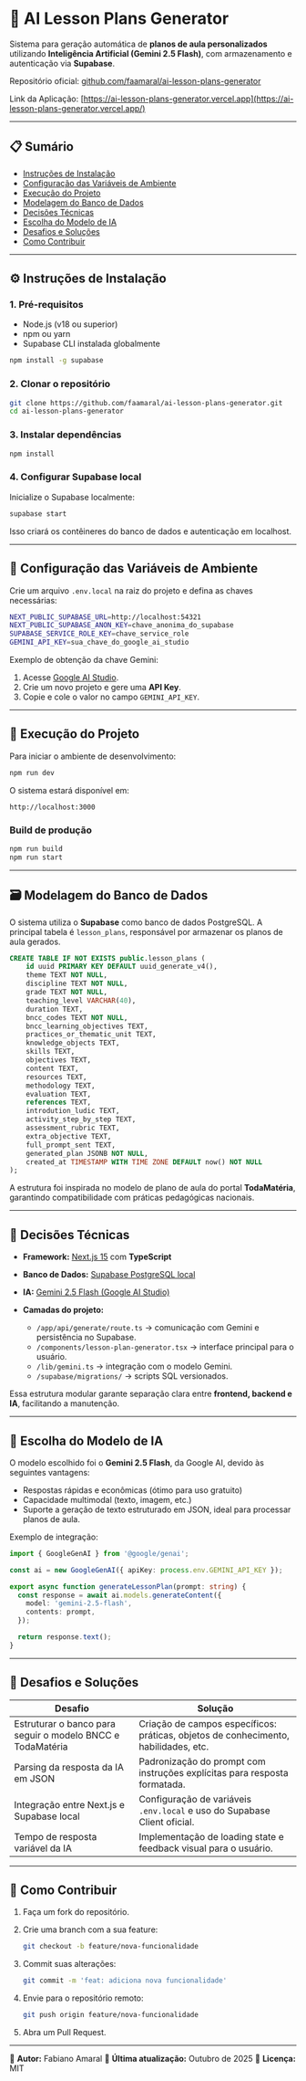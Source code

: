 # 🧠 AI Lesson Plans Generator

Sistema para geração automática de **planos de aula personalizados** utilizando **Inteligência Artificial (Gemini 2.5 Flash)**, com armazenamento e autenticação via **Supabase**.

Repositório oficial: [github.com/faamaral/ai-lesson-plans-generator](https://github.com/faamaral/ai-lesson-plans-generator)

Link da Aplicação: [https://ai-lesson-plans-generator.vercel.app](https://ai-lesson-plans-generator.vercel.app/)

---

## 📋 Sumário

* [Instruções de Instalação](#-instruções-de-instalação)
* [Configuração das Variáveis de Ambiente](#️-configuração-das-variáveis-de-ambiente)
* [Execução do Projeto](#-execução-do-projeto)
* [Modelagem do Banco de Dados](#-modelagem-do-banco-de-dados)
* [Decisões Técnicas](#-decisões-técnicas)
* [Escolha do Modelo de IA](#-escolha-do-modelo-de-ia)
* [Desafios e Soluções](#-desafios-e-soluções)
* [Como Contribuir](#-como-contribuir)

---

## ⚙️ Instruções de Instalação

### 1. Pré-requisitos

* Node.js (v18 ou superior)
* npm ou yarn
* Supabase CLI instalada globalmente

```bash
npm install -g supabase
```

### 2. Clonar o repositório

```bash
git clone https://github.com/faamaral/ai-lesson-plans-generator.git
cd ai-lesson-plans-generator
```

### 3. Instalar dependências

```bash
npm install
```

### 4. Configurar Supabase local

Inicialize o Supabase localmente:

```bash
supabase start
```

Isso criará os contêineres do banco de dados e autenticação em localhost.

---

## 🧩️ Configuração das Variáveis de Ambiente

Crie um arquivo `.env.local` na raiz do projeto e defina as chaves necessárias:

```bash
NEXT_PUBLIC_SUPABASE_URL=http://localhost:54321
NEXT_PUBLIC_SUPABASE_ANON_KEY=chave_anonima_do_supabase
SUPABASE_SERVICE_ROLE_KEY=chave_service_role
GEMINI_API_KEY=sua_chave_do_google_ai_studio
```

Exemplo de obtenção da chave Gemini:

1. Acesse [Google AI Studio](https://aistudio.google.com/).
2. Crie um novo projeto e gere uma **API Key**.
3. Copie e cole o valor no campo `GEMINI_API_KEY`.

---

## 🚀 Execução do Projeto

Para iniciar o ambiente de desenvolvimento:

```bash
npm run dev
```

O sistema estará disponível em:

```
http://localhost:3000
```

### Build de produção

```bash
npm run build
npm run start
```

---

## 🗃️ Modelagem do Banco de Dados

O sistema utiliza o **Supabase** como banco de dados PostgreSQL. A principal tabela é `lesson_plans`, responsável por armazenar os planos de aula gerados.

```sql
CREATE TABLE IF NOT EXISTS public.lesson_plans (
    id uuid PRIMARY KEY DEFAULT uuid_generate_v4(),
    theme TEXT NOT NULL,
    discipline TEXT NOT NULL,
    grade TEXT NOT NULL,
    teaching_level VARCHAR(40),
    duration TEXT,
    bncc_codes TEXT NOT NULL,
    bncc_learning_objectives TEXT,
    practices_or_thematic_unit TEXT,
    knowledge_objects TEXT,
    skills TEXT,
    objectives TEXT,
    content TEXT,
    resources TEXT,
    methodology TEXT,
    evaluation TEXT,
    references TEXT,
    introdution_ludic TEXT,
    activity_step_by_step TEXT,
    assessment_rubric TEXT,
    extra_objective TEXT,
    full_prompt_sent TEXT,
    generated_plan JSONB NOT NULL,
    created_at TIMESTAMP WITH TIME ZONE DEFAULT now() NOT NULL
);
```

A estrutura foi inspirada no modelo de plano de aula do portal **TodaMatéria**, garantindo compatibilidade com práticas pedagógicas nacionais.

---

## 🧠 Decisões Técnicas

* **Framework:** [Next.js 15](https://nextjs.org/) com **TypeScript**
* **Banco de Dados:** [Supabase PostgreSQL local](https://supabase.com/docs/guides/local-development)
* **IA:** [Gemini 2.5 Flash (Google AI Studio)](https://aistudio.google.com/)
* **Camadas do projeto:**

  * `/app/api/generate/route.ts` → comunicação com Gemini e persistência no Supabase.
  * `/components/lesson-plan-generator.tsx` → interface principal para o usuário.
  * `/lib/gemini.ts` → integração com o modelo Gemini.
  * `/supabase/migrations/` → scripts SQL versionados.

Essa estrutura modular garante separação clara entre **frontend, backend e IA**, facilitando a manutenção.

---

## 🧩 Escolha do Modelo de IA

O modelo escolhido foi o **Gemini 2.5 Flash**, da Google AI, devido às seguintes vantagens:

* Respostas rápidas e econômicas (ótimo para uso gratuito)
* Capacidade multimodal (texto, imagem, etc.)
* Suporte a geração de texto estruturado em JSON, ideal para processar planos de aula.

Exemplo de integração:

```typescript
import { GoogleGenAI } from '@google/genai';

const ai = new GoogleGenAI({ apiKey: process.env.GEMINI_API_KEY });

export async function generateLessonPlan(prompt: string) {
  const response = await ai.models.generateContent({
    model: 'gemini-2.5-flash',
    contents: prompt,
  });

  return response.text();
}
```

---

## 🧱 Desafios e Soluções

| Desafio                                                    | Solução                                                                             |
| ---------------------------------------------------------- | ----------------------------------------------------------------------------------- |
| Estruturar o banco para seguir o modelo BNCC e TodaMatéria | Criação de campos específicos: práticas, objetos de conhecimento, habilidades, etc. |
| Parsing da resposta da IA em JSON                          | Padronização do prompt com instruções explícitas para resposta formatada.           |
| Integração entre Next.js e Supabase local                  | Configuração de variáveis `.env.local` e uso do Supabase Client oficial.            |
| Tempo de resposta variável da IA                           | Implementação de loading state e feedback visual para o usuário.                    |

---

## 🤝 Como Contribuir

1. Faça um fork do repositório.
2. Crie uma branch com a sua feature:

   ```bash
   git checkout -b feature/nova-funcionalidade
   ```
3. Commit suas alterações:

   ```bash
   git commit -m 'feat: adiciona nova funcionalidade'
   ```
4. Envie para o repositório remoto:

   ```bash
   git push origin feature/nova-funcionalidade
   ```
5. Abra um Pull Request.

---

🧩 **Autor:** Fabiano Amaral
📅 **Última atualização:** Outubro de 2025
📘 **Licença:** MIT
